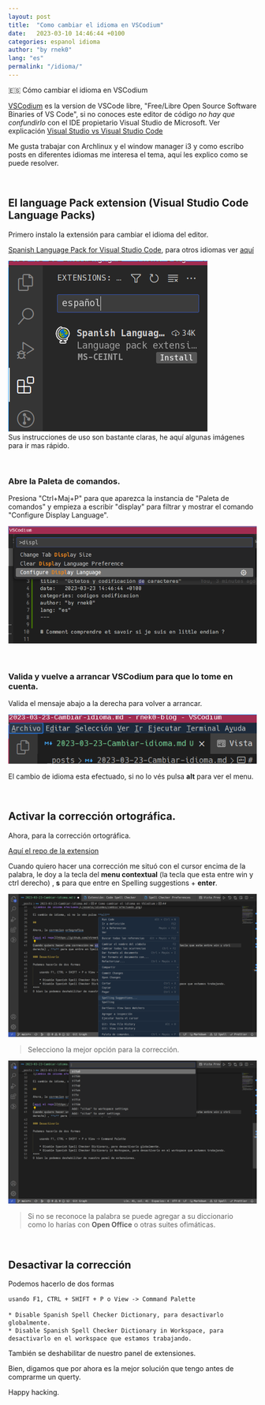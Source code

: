 ```yaml
---
layout: post
title:  "Como cambiar el idioma en VSCodium"
date:   2023-03-10 14:46:44 +0100
categories: espanol idioma 
author: "by rnek0"
lang: "es"
permalink: "/idioma/"
---
```


🇪🇸 Cómo cambiar el idioma en VSCodium

[VSCodium](https://github.com/VSCodium/vscodium "VSCodium en Github") es la version de VSCode libre, "Free/Libre Open Source Software Binaries of VS Code", si no conoces este editor de código *no hay que confundirlo* con el IDE propietario Visual Studio de Microsoft. Ver explicación [Visual Studio vs Visual Studio Code](https://www.freecodecamp.org/espanol/news/visual-studio-vs-visual-studio-code-cual-es-la-diferencia-entre-estos-editores-de-codigo-ide/) 

Me gusta trabajar con Archlinux y el window manager i3 y como escribo posts en diferentes idiomas me interesa el tema, aquí les explico como se puede resolver.

&nbsp;

## El language Pack extension (Visual Studio Code Language Packs)

Primero instalo la extensión para cambiar el idioma del editor.

[Spanish Language Pack for Visual Studio Code](https://github.com/microsoft/vscode-loc), para otros idiomas ver [aquí](https://marketplace.visualstudio.com/search?target=VSCode&category=Language%20Packs&sortBy=Installs)

![El Pack](/assets/idiomas/Es-Language-Pack.png)  
Sus instrucciones de uso son bastante claras, he aquí algunas imágenes para ir mas rápido.

&nbsp;

### Abre la Paleta de comandos.

Presiona "Ctrl+Maj+P" para que aparezca la instancia de "Paleta de comandos" y empieza a escribir "display" para filtrar y mostrar el comando "Configure Display Language".

![Configure Display Language](/assets/idiomas/ctrl-alt-p-disp.png "Paleta de comandos")

&nbsp;

### Valida y vuelve a arrancar VSCodium para que lo tome en cuenta.

Valida el mensaje abajo a la derecha para volver a arrancar.

![Cambio de idioma efectuado](/assets/idiomas/cambio-efectuado.png)

El cambio de idioma esta efectuado, si no lo vés pulsa **alt** para ver el menu.

&nbsp;

## Activar la corrección ortográfica.

Ahora, para la corrección ortográfica.

[Aquí el repo de la extension](https://github.com/streetsidesoftware/vscode-cspell-dict-extensions)

Cuando quiero hacer una corrección me situó con el cursor encima de la palabra, le doy a la tecla del **menu contextual** (la tecla que esta entre win y ctrl derecho) , **s** para que entre en Spelling suggestions + **enter**.

![Spelling](/assets/idiomas/es-spelling.png)

> Selecciono la mejor opción para la corrección.

![Corrección](/assets/idiomas/es-spelling-choice.png)

> Si no se reconoce la palabra se puede agregar a su diccionario  
> como lo harías con **Open Office** o otras suites ofimáticas.

&nbsp;

## Desactivar la corrección

Podemos hacerlo de dos formas

    usando F1, CTRL + SHIFT + P o View -> Command Palette

    * Disable Spanish Spell Checker Dictionary, para desactivarlo globalmente.
    * Disable Spanish Spell Checker Dictionary in Workspace, para desactivarlo en el workspace que estamos trabajando.

También se deshabilitar de nuestro panel de extensiones.

Bien, digamos que por ahora es la mejor solución que tengo antes de comprarme un querty.

Happy hacking.
